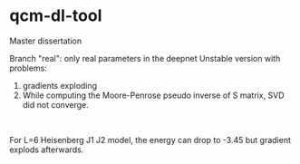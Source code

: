 # qcm-dl-tool
Master dissertation


Branch "real": only real parameters in the deepnet
Unstable version with problems:
1. gradients exploding
2. While computing the Moore-Penrose pseudo inverse of S matrix, SVD did not converge.  

<br/>

For L=6 Heisenberg J1 J2 model, the energy can drop to -3.45 but gradient explods afterwards.
